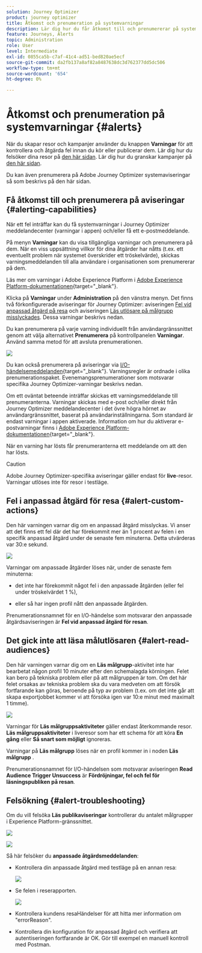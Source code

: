 ```yaml
---
solution: Journey Optimizer
product: journey optimizer
title: Åtkomst och prenumeration på systemvarningar
description: Lär dig hur du får åtkomst till och prenumererar på systemvarningar
feature: Journeys, Alerts
topic: Administration
role: User
level: Intermediate
exl-id: 0855ca5b-c7af-41c4-ad51-bed820ae5ecf
source-git-commit: da2fb137a8af82a8487638dc3d762377dd5dc506
workflow-type: tm+mt
source-wordcount: '654'
ht-degree: 0%

---
```


# Åtkomst och prenumeration på systemvarningar {#alerts}

När du skapar resor och kampanjer använder du knappen **Varningar** för att kontrollera och åtgärda fel innan du kör eller publicerar dem. Lär dig hur du felsöker dina resor på [den här sidan](../building-journeys/troubleshooting.md). Lär dig hur du granskar kampanjer på [den här sidan](../campaigns/review-activate-campaign.md).

Du kan även prenumerera på Adobe Journey Optimizer systemaviseringar så som beskrivs på den här sidan.

## Få åtkomst till och prenumerera på aviseringar {#alerting-capabilities}

När ett fel inträffar kan du få systemvarningar i Journey Optimizer meddelandecenter (varningar i appen) och/eller få ett e-postmeddelande.

På menyn **Varningar** kan du visa tillgängliga varningar och prenumerera på dem. När en viss uppsättning villkor för dina åtgärder har nåtts (t.ex. ett eventuellt problem när systemet överskrider ett tröskelvärde), skickas varningsmeddelanden till alla användare i organisationen som prenumererar på dem.

<!--These messages can repeat over a pre-defined time interval until the alert has been resolved.-->

Läs mer om varningar i Adobe Experience Platform i [Adobe Experience Platform-dokumentationen](https://experienceleague.adobe.com/docs/experience-platform/observability/alerts/overview.html?lang=sv-SE){target="_blank"}.

Klicka på **Varningar** under **Administration** på den vänstra menyn. Det finns två förkonfigurerade aviseringar för Journey Optimizer: aviseringen [Fel vid anpassad åtgärd på resa](#alert-custom-actions) och aviseringen [Läs utlösare på målgrupp misslyckades](#alert-read-audiences). Dessa varningar beskrivs nedan.

Du kan prenumerera på varje varning individuellt från användargränssnittet genom att välja alternativet **Prenumerera** på kontrollpanelen **Varningar**. Använd samma metod för att avsluta prenumerationen.

![](assets/alert-subscribe.png)

Du kan också prenumerera på aviseringar via [I/O-händelsemeddelanden](https://experienceleague.adobe.com/docs/experience-platform/observability/alerts/subscribe.html?lang=sv-SE){target="_blank"}. Varningsregler är ordnade i olika prenumerationspaket. Evenemangsprenumerationer som motsvarar specifika Journey Optimizer-varningar beskrivs nedan.

Om ett oväntat beteende inträffar skickas ett varningsmeddelande till prenumeranterna. Varningar skickas med e-post och/eller direkt från Journey Optimizer meddelandecenter i det övre högra hörnet av användargränssnittet, baserat på användarinställningarna. Som standard är endast varningar i appen aktiverade. Information om hur du aktiverar e-postvarningar finns i [Adobe Experience Platform-dokumentationen](https://experienceleague.adobe.com/docs/experience-platform/observability/alerts/ui.html?lang=sv-SE#enable-email-alerts){target="_blank"}.

När en varning har lösts får prenumeranterna ett meddelande om att den har lösts.

>[!CAUTION]
>
>Adobe Journey Optimizer-specifika aviseringar gäller endast för **live**-resor. Varningar utlöses inte för resor i testläge.

## Fel i anpassad åtgärd för resa {#alert-custom-actions}

Den här varningen varnar dig om en anpassad åtgärd misslyckas. Vi anser att det finns ett fel där det har förekommit mer än 1 procent av felen i en specifik anpassad åtgärd under de senaste fem minuterna. Detta utvärderas var 30:e sekund.

![](assets/alerts-custom-action.png)

Varningar om anpassade åtgärder löses när, under de senaste fem minuterna:

* det inte har förekommit något fel i den anpassade åtgärden (eller fel under tröskelvärdet 1 %),

* eller så har ingen profil nått den anpassade åtgärden.

Prenumerationsnamnet för en I/O-händelse som motsvarar den anpassade åtgärdsaviseringen är **Fel vid anpassad åtgärd för resan**.

## Det gick inte att läsa målutlösaren {#alert-read-audiences}

Den här varningen varnar dig om en **Läs målgrupp**-aktivitet inte har bearbetat någon profil 10 minuter efter den schemalagda körningen. Felet kan bero på tekniska problem eller på att målgruppen är tom. Om det här felet orsakas av tekniska problem ska du vara medveten om att försök fortfarande kan göras, beroende på typ av problem (t.ex. om det inte går att skapa exportjobbet kommer vi att försöka igen var 10:e minut med maximalt 1 timme).

![](assets/alerts1.png)

Varningar för **Läs målgruppsaktiviteter** gäller endast återkommande resor. **Läs målgruppsaktiviteter** i liveresor som har ett schema för att köra **En gång** eller **Så snart som möjligt** ignoreras.

Varningar på **Läs målgrupp** löses när en profil kommer in i noden **Läs målgrupp** .

Prenumerationsnamnet för I/O-händelsen som motsvarar aviseringen **Read Audience Trigger Unsuccess** är **Fördröjningar, fel och fel för läsningspubliken på resan**.

## Felsökning {#alert-troubleshooting}

Om du vill felsöka **Läs publikaviseringar** kontrollerar du antalet målgrupper i Experience Platform-gränssnittet.

![](assets/alert-troubleshooting-0.png)

![](assets/alert-troubleshooting-1.png)

Så här felsöker du **anpassade åtgärdsmeddelanden**:

* Kontrollera din anpassade åtgärd med testläge på en annan resa:

  ![](assets/alert-troubleshooting-2.png)

* Se felen i reserapporten.

  ![](assets/alert-troubleshooting-3.png)

* Kontrollera kundens resaHändelser för att hitta mer information om &quot;errorReason&quot;.

* Kontrollera din konfiguration för anpassad åtgärd och verifiera att autentiseringen fortfarande är OK. Gör till exempel en manuell kontroll med Postman.
